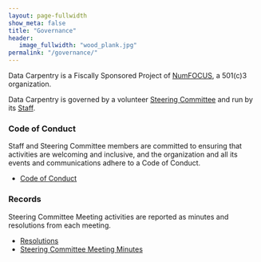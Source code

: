```yaml
---
layout: page-fullwidth
show_meta: false
title: "Governance"
header:
   image_fullwidth: "wood_plank.jpg"
permalink: "/governance/"
---
```


Data Carpentry is a Fiscally Sponsored Project of [NumFOCUS](http://www.numfocus.org),
a 501(c)3 organization.

Data Carpentry is governed by a volunteer [Steering Committee](/people/)
and run by its [Staff](/people/).

### Code of Conduct
Staff and Steering Committee members are committed to ensuring that activities are
welcoming and inclusive, and the organization and all its events and communications
adhere to a Code of Conduct.

- [Code of Conduct](/code-of-conduct/)

<h3>Records</h3>
Steering Committee Meeting activities are reported as minutes and resolutions from
each meeting.

- [Resolutions](/resolutions/)
- [Steering Committee Meeting Minutes](/minutes/)


